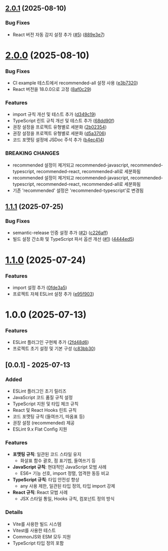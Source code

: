 ## [2.0.1](https://github.com/ukyiJS/eslint-plugin-ukyi-config/compare/v2.0.0...v2.0.1) (2025-08-10)


### Bug Fixes

* React 버전 자동 감지 설정 추가 ([#5](https://github.com/ukyiJS/eslint-plugin-ukyi-config/issues/5)) ([889e3e7](https://github.com/ukyiJS/eslint-plugin-ukyi-config/commit/889e3e7a2c4f97221da276c510a36add698c4bf9))

# [2.0.0](https://github.com/ukyiJS/eslint-plugin-ukyi-config/compare/v1.1.1...v2.0.0) (2025-08-10)


### Bug Fixes

* CI example 테스트에서 recommended-all 설정 사용 ([e3b7320](https://github.com/ukyiJS/eslint-plugin-ukyi-config/commit/e3b73201eaf1901736cdd1b9cf859a5c923d3b34))
* React 버전을 18.0.0으로 고정 ([8af0c29](https://github.com/ukyiJS/eslint-plugin-ukyi-config/commit/8af0c295bd715a634962e01ff307101b156cdbe7))


### Features

* import 규칙 개선 및 테스트 추가 ([d349c19](https://github.com/ukyiJS/eslint-plugin-ukyi-config/commit/d349c19d149d03efcb194baf897982b2a675ac1e))
* TypeScript 린트 규칙 개선 및 테스트 추가 ([68dd90f](https://github.com/ukyiJS/eslint-plugin-ukyi-config/commit/68dd90f1375aa369387a894ec24ed5ed74ea8072))
* 권장 설정을 프로젝트 유형별로 세분화 ([2b02354](https://github.com/ukyiJS/eslint-plugin-ukyi-config/commit/2b0235409b4b43b485718cdcf6d58ee7255d9470))
* 권장 설정을 프로젝트 유형별로 세분화 ([d5a3706](https://github.com/ukyiJS/eslint-plugin-ukyi-config/commit/d5a37069a0fea23006cfb4d854abdbc3c41d4212))
* 코드 포맷팅 설정에 JSDoc 주석 추가 ([b4ec414](https://github.com/ukyiJS/eslint-plugin-ukyi-config/commit/b4ec414a518a163aa7a7afdc0940a4221f408d27))


### BREAKING CHANGES

* recommended 설정이 제거되고 recommended-javascript, recommended-typescript, recommended-react, recommended-all로 세분화됨
* recommended 설정이 제거되고 recommended-javascript, recommended-typescript, recommended-react, recommended-all로 세분화됨
* 기존 'recommended' 설정은 'recommended-typescript'로 변경됨

## [1.1.1](https://github.com/ukyiJS/eslint-plugin-ukyi-config/compare/v1.1.0...v1.1.1) (2025-07-25)


### Bug Fixes

* semantic-release 인증 설정 추가 ([#2](https://github.com/ukyiJS/eslint-plugin-ukyi-config/issues/2)) ([c226aff](https://github.com/ukyiJS/eslint-plugin-ukyi-config/commit/c226affb1798d7c2d2b3f07b7bac2b1b4ada24c1))
* 빌드 설정 간소화 및 TypeScript 파서 옵션 개선 ([#1](https://github.com/ukyiJS/eslint-plugin-ukyi-config/issues/1)) ([4444ed5](https://github.com/ukyiJS/eslint-plugin-ukyi-config/commit/4444ed58a4939095f570f650f91c72aef2d64b7c))

# [1.1.0](https://github.com/ukyiJS/eslint-plugin-ukyi-config/compare/v1.0.0...v1.1.0) (2025-07-24)


### Features

* import 설정 추가 ([0fde3a5](https://github.com/ukyiJS/eslint-plugin-ukyi-config/commit/0fde3a5a7ee3ba9c66f5518431e1c6c1632884dd))
* 프로젝트 자체 ESLint 설정 추가 ([e95f903](https://github.com/ukyiJS/eslint-plugin-ukyi-config/commit/e95f90322aa3118df864093d3a94396845c56557))

# 1.0.0 (2025-07-13)


### Features

* ESLint 플러그인 구현체 추가 ([2fd48d6](https://github.com/ukyiJS/eslint-plugin-ukyi-config/commit/2fd48d68c5ec348932524f68ab145e41738be2c7))
* 프로젝트 초기 설정 및 기본 구성 ([c83bb30](https://github.com/ukyiJS/eslint-plugin-ukyi-config/commit/c83bb30115b94b4cd6ebacb08fac6ef17d413726))

## [0.0.1] - 2025-07-13

### Added
- ESLint 플러그인 초기 릴리즈
- JavaScript 코드 품질 규칙 설정
- TypeScript 지원 및 타입 체크 규칙
- React 및 React Hooks 린트 규칙
- 코드 포맷팅 규칙 (들여쓰기, 따옴표 등)
- 권장 설정 (recommended) 제공
- ESLint 9.x Flat Config 지원

### Features
- **포맷팅 규칙**: 일관된 코드 스타일 유지
  - 화살표 함수 괄호, 점 표기법, 들여쓰기 등
- **JavaScript 규칙**: 현대적인 JavaScript 모범 사례
  - ES6+ 기능 선호, import 정렬, 엄격한 동등 비교
- **TypeScript 규칙**: 타입 안전성 향상
  - any 사용 제한, 일관된 타입 정의, 타입 import 강제
- **React 규칙**: React 모범 사례
  - JSX 스타일 통일, Hooks 규칙, 컴포넌트 정의 방식

### Details
- Vite를 사용한 빌드 시스템
- Vitest를 사용한 테스트
- CommonJS와 ESM 모두 지원
- TypeScript 타입 정의 포함
